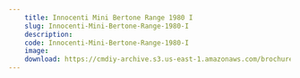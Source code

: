 ```yaml
---
    title: Innocenti Mini Bertone Range 1980 I
    slug: Innocenti-Mini-Bertone-Range-1980-I
    description:
    code: Innocenti-Mini-Bertone-Range-1980-I
    image:
    download: https://cmdiy-archive.s3.us-east-1.amazonaws.com/brochures/documents/Innocenti+Mini+Bertone+Range+1980+I.pdf
---
```

<!-- Content of the page -->

##
        